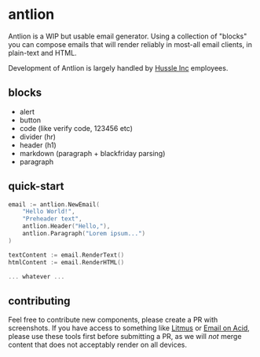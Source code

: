 # antlion

Antlion is a WIP but usable email generator. Using a collection of "blocks" you can compose emails that will render reliably in most-all email clients, in plain-text and HTML.

Development of Antlion is largely handled by [Hussle Inc](https://github.com/hussleinc) employees.

## blocks

-   alert
-   button
-   code (like verify code, 123456 etc)
-   divider (hr)
-   header (h1)
-   markdown (paragraph + blackfriday parsing)
-   paragraph

## quick-start

```go
email := antlion.NewEmail(
	"Hello World!",
	"Preheader text",
	antlion.Header("Hello,"),
	antlion.Paragraph("Lorem ipsum...")
)

textContent := email.RenderText()
htmlContent := email.RenderHTML()

... whatever ...
```

## contributing

Feel free to contribute new components, please create a PR with screenshots. If you have access to something like [Litmus](https://litmus.com) or [Email on Acid](https://emailonacid.com), please use these tools first before submitting a PR, as we will _not_ merge content that does not acceptably render on all devices.
